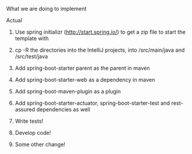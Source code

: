 What we are doing to implement

Actual
1) Use spring  initializr (http://start.spring.io/) to get a zip file to start the template with
2) cp -R the directories into the IntelliJ projects, into /src/main/java and /src/test/java

3) Add spring-boot-starter parent as the parent in maven
4) Add spring-boot-starter-web as a dependency in maven
5) Add spring-boot-maven-plugin as a plugin

6) Add spring-boot-starter-actuator, spring-boot-starter-test and rest-assured dependencies as well

7) Write tests!

8) Develop code!

9) Some other change!
